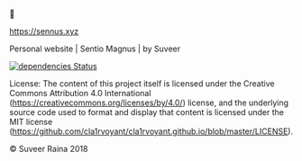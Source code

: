 👋

https://sennus.xyz 

Personal website | Sentio Magnus | by Suveer

[![dependencies Status](https://david-dm.org/cla1rvoyant/cla1rvoyant.github.io/status.svg)](https://david-dm.org/cla1rvoyant/cla1rvoyant.github.io)

License: The content of this project itself is licensed under the Creative Commons Attribution 4.0 International (https://creativecommons.org/licenses/by/4.0/) license, and the underlying source code used to format and display that content is licensed under the MIT license (https://github.com/cla1rvoyant/cla1rvoyant.github.io/blob/master/LICENSE).

© Suveer Raina 2018
